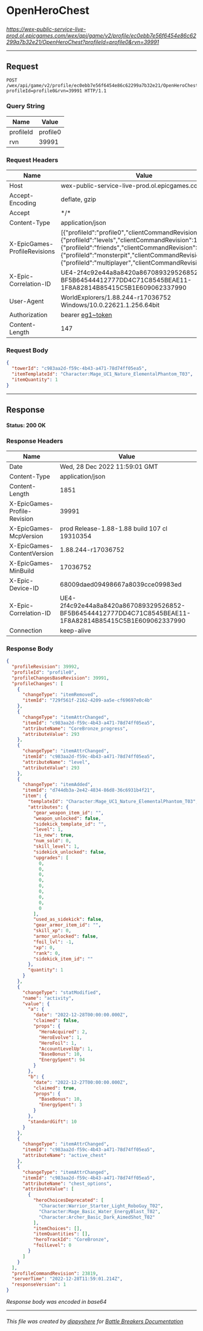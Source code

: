 # OpenHeroChest

#####

*https://wex-public-service-live-prod.ol.epicgames.com/wex/api/game/v2/profile/ec0ebb7e56f6454e86c62299a7b32e21/OpenHeroChest?profileId=profile0&rvn=39991*

___

## Request

```http request
POST /wex/api/game/v2/profile/ec0ebb7e56f6454e86c62299a7b32e21/OpenHeroChest?profileId=profile0&rvn=39991 HTTP/1.1
```

### Query String

| Name | Value |
|---|---|
| profileId | profile0 |
| rvn | 39991 |




### Request Headers

| Name | Value |
|---|---|
| Host | wex-public-service-live-prod.ol.epicgames.com |
| Accept-Encoding | deflate, gzip |
| Accept | \*/\* |
| Content-Type | application/json |
| X-EpicGames-ProfileRevisions | [{"profileId":"profile0","clientCommandRevision":23818},{"profileId":"levels","clientCommandRevision":14357},{"profileId":"friends","clientCommandRevision":8252},{"profileId":"monsterpit","clientCommandRevision":1074},{"profileId":"multiplayer","clientCommandRevision":847}] |
| X-Epic-Correlation-ID | UE4-2f4c92e44a8a8420a867089329526852-BF5B64544412777DD4C71C8545BEAE11-1F8A82814B85415C5B1E609062337990 |
| User-Agent | WorldExplorers/1.88.244-r17036752 Windows/10.0.22621.1.256.64bit |
| Authorization | bearer [eg1~token](https://github.com/dippyshere/battle-breakers-documentation/blob/master/docs/common/tokens/eg1.md) |
| Content-Length | 147 |


### Request Body

```json
{
  "towerId": "c983aa2d-f59c-4b43-a471-78d74ff05ea5",
  "itemTemplateId": "Character:Mage_UC1_Nature_ElementalPhantom_T03",
  "itemQuantity": 1
}
```

___

## Response

#### Status: 200 OK




### Response Headers

| Name | Value |
|---|---|
| Date | Wed, 28 Dec 2022 11:59:01 GMT |
| Content-Type | application/json |
| Content-Length | 1851 |
| X-EpicGames-Profile-Revision | 39991 |
| X-EpicGames-McpVersion | prod Release-1.88-1.88 build 107 cl 19310354 |
| X-EpicGames-ContentVersion | 1.88.244-r17036752 |
| X-EpicGames-MinBuild | 17036752 |
| X-Epic-Device-ID | 68009daed09498667a8039cce09983ed |
| X-Epic-Correlation-ID | UE4-2f4c92e44a8a8420a867089329526852-BF5B64544412777DD4C71C8545BEAE11-1F8A82814B85415C5B1E609062337990 |
| Connection | keep-alive |


### Response Body

```json
{
  "profileRevision": 39992,
  "profileId": "profile0",
  "profileChangesBaseRevision": 39991,
  "profileChanges": [
    {
      "changeType": "itemRemoved",
      "itemId": "729f561f-2162-4209-aa5e-cf69697e0c4b"
    },
    {
      "changeType": "itemAttrChanged",
      "itemId": "c983aa2d-f59c-4b43-a471-78d74ff05ea5",
      "attributeName": "CoreBronze_progress",
      "attributeValue": 293
    },
    {
      "changeType": "itemAttrChanged",
      "itemId": "c983aa2d-f59c-4b43-a471-78d74ff05ea5",
      "attributeName": "level",
      "attributeValue": 293
    },
    {
      "changeType": "itemAdded",
      "itemId": "d744db3a-2e42-4834-86d8-36c6931b4f21",
      "item": {
        "templateId": "Character:Mage_UC1_Nature_ElementalPhantom_T03",
        "attributes": {
          "gear_weapon_item_id": "",
          "weapon_unlocked": false,
          "sidekick_template_id": "",
          "level": 1,
          "is_new": true,
          "num_sold": 0,
          "skill_level": 1,
          "sidekick_unlocked": false,
          "upgrades": [
            0,
            0,
            0,
            0,
            0,
            0,
            0,
            0,
            0
          ],
          "used_as_sidekick": false,
          "gear_armor_item_id": "",
          "skill_xp": 0,
          "armor_unlocked": false,
          "foil_lvl": -1,
          "xp": 0,
          "rank": 0,
          "sidekick_item_id": ""
        },
        "quantity": 1
      }
    },
    {
      "changeType": "statModified",
      "name": "activity",
      "value": {
        "a": {
          "date": "2022-12-28T00:00:00.000Z",
          "claimed": false,
          "props": {
            "HeroAcquired": 2,
            "HeroEvolve": 1,
            "HeroFoil": 1,
            "AccountLevelUp": 1,
            "BaseBonus": 10,
            "EnergySpent": 94
          }
        },
        "b": {
          "date": "2022-12-27T00:00:00.000Z",
          "claimed": true,
          "props": {
            "BaseBonus": 10,
            "EnergySpent": 3
          }
        },
        "standardGift": 10
      }
    },
    {
      "changeType": "itemAttrChanged",
      "itemId": "c983aa2d-f59c-4b43-a471-78d74ff05ea5",
      "attributeName": "active_chest"
    },
    {
      "changeType": "itemAttrChanged",
      "itemId": "c983aa2d-f59c-4b43-a471-78d74ff05ea5",
      "attributeName": "chest_options",
      "attributeValue": [
        {
          "heroChoicesDeprecated": [
            "Character:Warrior_Starter_Light_RoboGuy_T02",
            "Character:Mage_Basic_Water_EnergyBlast_T02",
            "Character:Archer_Basic_Dark_AimedShot_T02"
          ],
          "itemChoices": [],
          "itemQuantities": [],
          "heroTrackId": "CoreBronze",
          "foilLevel": 0
        }
      ]
    }
  ],
  "profileCommandRevision": 23819,
  "serverTime": "2022-12-28T11:59:01.214Z",
  "responseVersion": 1
}
```

*Response body was encoded in base64*

___

###### This file was created by [dippyshere](https://github.com/dippyshere) for [Battle Breakers Documentation](https://github.com/dippyshere/battle-breakers-documentation)
